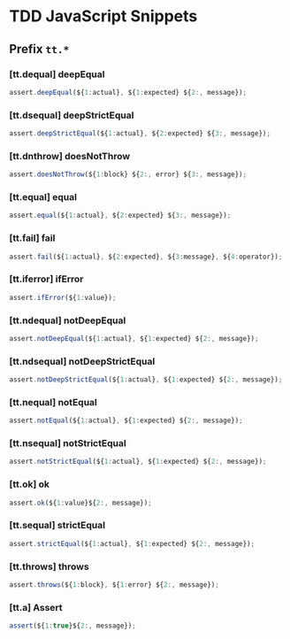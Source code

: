 # TDD JavaScript Snippets

## Prefix `tt.*`

### [tt.dequal] deepEqual

```javascript
assert.deepEqual(${1:actual}, ${1:expected} ${2:, message});
```

### [tt.dsequal] deepStrictEqual

```javascript
assert.deepStrictEqual(${1:actual}, ${2:expected} ${3:, message});
```

### [tt.dnthrow] doesNotThrow

```javascript
assert.doesNotThrow(${1:block} ${2:, error} ${3:, message});
```

### [tt.equal] equal

```javascript
assert.equal(${1:actual}, ${2:expected} ${3:, message});
```

### [tt.fail] fail

```javascript
assert.fail(${1:actual}, ${2:expected}, ${3:message}, ${4:operator});
```

### [tt.iferror] ifError

```javascript
assert.ifError(${1:value});
```

### [tt.ndequal] notDeepEqual

```javascript
assert.notDeepEqual(${1:actual}, ${1:expected} ${2:, message});
```

### [tt.ndsequal] notDeepStrictEqual

```javascript
assert.notDeepStrictEqual(${1:actual}, ${1:expected} ${2:, message});
```

### [tt.nequal] notEqual

```javascript
assert.notEqual(${1:actual}, ${1:expected} ${2:, message});
```

### [tt.nsequal] notStrictEqual

```javascript
assert.notStrictEqual(${1:actual}, ${1:expected} ${2:, message});
```

### [tt.ok] ok

```javascript
assert.ok(${1:value}${2:, message});
```

### [tt.sequal] strictEqual

```javascript
assert.strictEqual(${1:actual}, ${1:expected} ${2:, message});
```

### [tt.throws] throws

```javascript
assert.throws(${1:block}, ${1:error} ${2:, message});
```

### [tt.a] Assert

```javascript
assert(${1:true}${2:, message});
```
